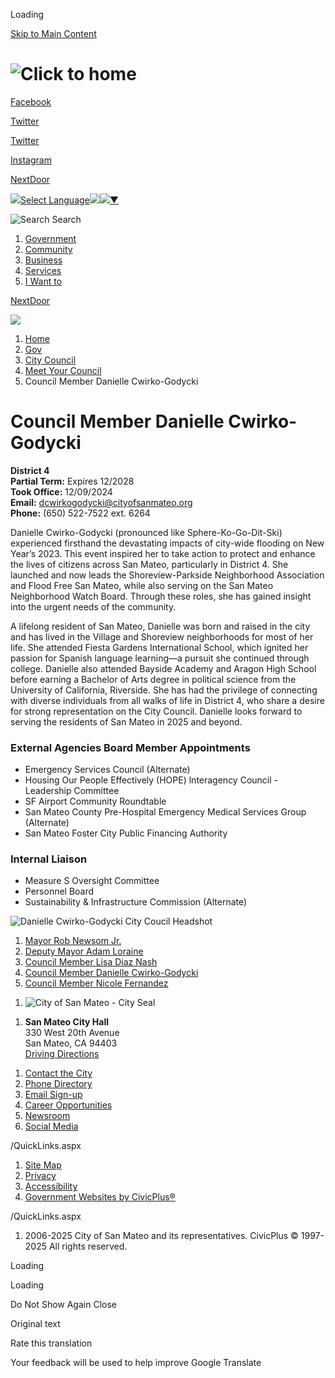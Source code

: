 Loading

[Skip to Main Content](https://www.cityofsanmateo.org/3762/Council-Member-Danielle-Cwirko-Godycki/)

# ![Click to home](https://www.cityofsanmateo.org/ImageRepository/Document?documentID=58789)

[Facebook](https://www.facebook.com/cityofsanmateo)

[Twitter](https://www.x.com/CityofSanMateo)

[Twitter](https://www.youtube.com/channel/UCtQV2ZVAgoV6smi6kWfQU8A)

[Instagram](https://www.instagram.com/cityofsanmateo)

[NextDoor](https://nextdoor.com/city/san-mateo--ca)

![](https://www.google.com/images/cleardot.gif)[Select Language![](https://www.google.com/images/cleardot.gif)​![](https://www.google.com/images/cleardot.gif)▼](https://www.cityofsanmateo.org/3762/Council-Member-Danielle-Cwirko-Godycki)

![Search](https://www.cityofsanmateo.org/ImageRepository/Document?documentID=58809) Search

1. [Government](https://www.cityofsanmateo.org/3413/Government)
2. [Community](https://www.cityofsanmateo.org/57/Community)
3. [Business](https://www.cityofsanmateo.org/3456/Business)
4. [Services](https://www.cityofsanmateo.org/3424/Services)
5. [I Want to](https://www.cityofsanmateo.org/88/I-Want-to)

[NextDoor](https://www.cityofsanmateo.org)

![](https://www.cityofsanmateo.org/ImageRepository/Document?documentID=59034)

1. [Home](https://www.cityofsanmateo.org)
2. [Gov](https://www.cityofsanmateo.org/3413/Gov)
3. [City Council](https://www.cityofsanmateo.org/55/City-Council)
4. [Meet Your Council](https://www.cityofsanmateo.org/166/Meet-Your-Council)
5. Council Member Danielle Cwirko-Godycki

# Council Member Danielle Cwirko-Godycki

**District 4**  
**Partial Term:** Expires 12/2028  
**Took Office:** 12/09/2024  
**Email:** [dcwirkogodycki@cityofsanmateo.org](mailto:dcwirkogodycki@cityofsanmateo.org)  
**Phone:** (650) 522-7522 ext. 6264 

Danielle Cwirko-Godycki (pronounced like Sphere-Ko-Go-Dit-Ski) experienced firsthand the devastating impacts of city-wide flooding on New Year’s 2023. This event inspired her to take action to protect and enhance the lives of citizens across San Mateo, particularly in District 4. She launched and now leads the Shoreview-Parkside Neighborhood Association and Flood Free San Mateo, while also serving on the San Mateo Neighborhood Watch Board. Through these roles, she has gained insight into the urgent needs of the community.

A lifelong resident of San Mateo, Danielle was born and raised in the city and has lived in the Village and Shoreview neighborhoods for most of her life. She attended Fiesta Gardens International School, which ignited her passion for Spanish language learning—a pursuit she continued through college. Danielle also attended Bayside Academy and Aragon High School before earning a Bachelor of Arts degree in political science from the University of California, Riverside. She has had the privilege of connecting with diverse individuals from all walks of life in District 4, who share a desire for strong representation on the City Council. Danielle looks forward to serving the residents of San Mateo in 2025 and beyond.

### External Agencies Board Member Appointments

- Emergency Services Council (Alternate)
- Housing Our People Effectively (HOPE) lnteragency Council - Leadership Committee
- SF Airport Community Roundtable
- San Mateo County Pre-Hospital Emergency Medical Services Group (Alternate)
- San Mateo Foster City Public Financing Authority

### Internal Liaison

- Measure S Oversight Committee
- Personnel Board
- Sustainability &amp; Infrastructure Commission (Alternate)

![Danielle Cwirko-Godycki City Coucil Headshot](https://www.cityofsanmateo.org/ImageRepository/Document?documentID=96290 "Danielle Cwirko-Godycki City Coucil Headshot")

1. [Mayor Rob Newsom Jr.](https://www.cityofsanmateo.org/2849/Mayor-Rob-Newsom-Jr)
2. [Deputy Mayor Adam Loraine](https://www.cityofsanmateo.org/3121/Deputy-Mayor-Adam-Loraine)
3. [Council Member Lisa Diaz Nash](https://www.cityofsanmateo.org/2940/Council-Member-Lisa-Diaz-Nash)
4. [Council Member Danielle Cwirko-Godycki](https://www.cityofsanmateo.org/3762/Council-Member-Danielle-Cwirko-Godycki)
5. [Council Member Nicole Fernandez](https://www.cityofsanmateo.org/4160/Council-Member-Nicole-Fernandez)

<!--THE END-->

1. ![City of San Mateo - City Seal](https://www.cityofsanmateo.org/ImageRepository/Document?documentID=79010 "City of San Mateo - City Seal")

<!--THE END-->

1. **San Mateo City Hall**  
   330 West 20th Avenue  
   San Mateo, CA 94403  
   [Driving Directions](https://goo.gl/maps/fX48rtz8RZyfzkbSA)

<!--THE END-->

1. [Contact the City](https://www.cityofsanmateo.org/1186/Contact-the-City)
2. [Phone Directory](https://www.cityofsanmateo.org/directory.aspx)
3. [Email Sign-up](https://www.cityofsanmateo.org/4707)
4. [Career Opportunities](https://www.cityofsanmateo.org/133/Career-Opportunities)
5. [Newsroom](https://www.cityofsanmateo.org/4086)
6. [Social Media](https://www.cityofsanmateo.org/2729/Social-Media-Mobile-Apps)

/QuickLinks.aspx

1. [Site Map](https://www.cityofsanmateo.org/sitemap)
2. [Privacy](https://www.cityofsanmateo.org/652/Privacy-Policy)
3. [Accessibility](https://www.cityofsanmateo.org/accessibility)
4. [Government Websites by CivicPlus®](https://civicplus.com/referral)

/QuickLinks.aspx

1. 2006-2025 City of San Mateo and its representatives. CivicPlus © 1997-2025 All rights reserved.

Loading

Loading

Do Not Show Again Close

Original text

Rate this translation

Your feedback will be used to help improve Google Translate